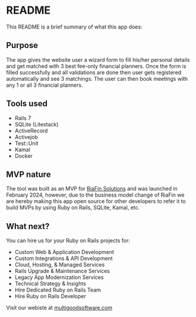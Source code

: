 # README

This README is a brief summary of what this app does:

## Purpose

The app gives the website user a wizard form to fill his/her personal details and get matched with 3 best fee-only financial planners. Once the form is filled successfully and all validations are done then user gets registered automatically and see 3 matchings. The user can then book meetings with any 1 or all 3 financial planners.

## Tools used

- Rails 7
- SQLite (Litestack)
- ActiveRecord
- Activejob
- Test::Unit
- Kamal
- Docker

## MVP nature

The tool was built as an MVP for [RiaFin Solutions](https://riafin.com/) and was launched in February 2024, however, due to the business model change of RiaFin we are hereby making this app open source for other developers to refer it to build MVPs by using Ruby on Rails, SQLite, Kamal, etc.

## What next?

You can hire us for your Ruby on Rails projects for:
- Custom Web & Application Development
- Custom Integrations & API Development
- Cloud, Hosting, & Managed Services
- Rails Upgrade & Maintenance Services
- Legacy App Modernization Services
- Technical Strategy & Insights
- Hire Dedicated Ruby on Rails Team
- Hire Ruby on Rails Developer

Visit our webiste at [multigoodsoftware.com](https://multigoodsoftware.com/)
